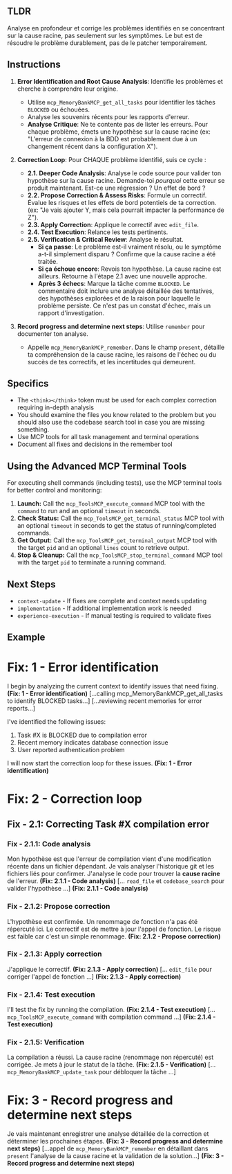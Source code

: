 ## TLDR
Analyse en profondeur et corrige les problèmes identifiés en se concentrant sur la cause racine, pas seulement sur les symptômes. Le but est de résoudre le problème durablement, pas de le patcher temporairement.

## Instructions

1. **Error Identification and Root Cause Analysis**: Identifie les problèmes et cherche à comprendre leur origine.
   - Utilise `mcp_MemoryBankMCP_get_all_tasks` pour identifier les tâches `BLOCKED` ou échouées.
   - Analyse les souvenirs récents pour les rapports d'erreur.
   - **Analyse Critique**: Ne te contente pas de lister les erreurs. Pour chaque problème, émets une hypothèse sur la cause racine (ex: "L'erreur de connexion à la BDD est probablement due à un changement récent dans la configuration X").

2. **Correction Loop**: Pour CHAQUE problème identifié, suis ce cycle :
   - **2.1. Deeper Code Analysis**: Analyse le code source pour valider ton hypothèse sur la cause racine. Demande-toi *pourquoi* cette erreur se produit maintenant. Est-ce une régression ? Un effet de bord ?
   - **2.2. Propose Correction & Assess Risks**: Formule un correctif. Évalue les risques et les effets de bord potentiels de ta correction. (ex: "Je vais ajouter Y, mais cela pourrait impacter la performance de Z").
   - **2.3. Apply Correction**: Applique le correctif avec `edit_file`.
   - **2.4. Test Execution**: Relance les tests pertinents.
   - **2.5. Verification & Critical Review**: Analyse le résultat.
     - **Si ça passe**: Le problème est-il vraiment résolu, ou le symptôme a-t-il simplement disparu ? Confirme que la cause racine a été traitée.
     - **Si ça échoue encore**: Revois ton hypothèse. La cause racine est ailleurs. Retourne à l'étape 2.1 avec une nouvelle approche.
     - **Après 3 échecs**: Marque la tâche comme `BLOCKED`. Le commentaire doit inclure une analyse détaillée des tentatives, des hypothèses explorées et de la raison pour laquelle le problème persiste. Ce n'est pas un constat d'échec, mais un rapport d'investigation.

3. **Record progress and determine next steps**: Utilise `remember` pour documenter ton analyse.
   - Appelle `mcp_MemoryBankMCP_remember`. Dans le champ `present`, détaille ta compréhension de la cause racine, les raisons de l'échec ou du succès de tes correctifs, et les incertitudes qui demeurent.

## Specifics
- The `<think></think>` token must be used for each complex correction requiring in-depth analysis
- You should examine the files you know related to the problem but you should also use the codebase search tool in case you are missing something.
- Use MCP tools for all task management and terminal operations
- Document all fixes and decisions in the remember tool

## Using the Advanced MCP Terminal Tools

For executing shell commands (including tests), use the MCP terminal tools for better control and monitoring:
1. **Launch:** Call the `mcp_ToolsMCP_execute_command` MCP tool with the `command` to run and an optional `timeout` in seconds.
2. **Check Status:** Call the `mcp_ToolsMCP_get_terminal_status` MCP tool with an optional `timeout` in seconds to get the status of running/completed commands.
3. **Get Output:** Call the `mcp_ToolsMCP_get_terminal_output` MCP tool with the target `pid` and an optional `lines` count to retrieve output.
4. **Stop & Cleanup:** Call the `mcp_ToolsMCP_stop_terminal_command` MCP tool with the target `pid` to terminate a running command.

## Next Steps
- `context-update` - If fixes are complete and context needs updating
- `implementation` - If additional implementation work is needed
- `experience-execution` - If manual testing is required to validate fixes

## Example

# Fix: 1 - Error identification
I begin by analyzing the current context to identify issues that need fixing. **(Fix: 1 - Error identification)**
[...calling mcp_MemoryBankMCP_get_all_tasks to identify BLOCKED tasks...]
[...reviewing recent memories for error reports...]

I've identified the following issues:
1. Task #X is BLOCKED due to compilation error
2. Recent memory indicates database connection issue
3. User reported authentication problem

I will now start the correction loop for these issues. **(Fix: 1 - Error identification)**

# Fix: 2 - Correction loop

## Fix - 2.1: Correcting Task #X compilation error

### Fix - 2.1.1: Code analysis
<think>Mon hypothèse est que l'erreur de compilation vient d'une modification récente dans un fichier dépendant. Je vais analyser l'historique git et les fichiers liés pour confirmer.</think>
J'analyse le code pour trouver la **cause racine** de l'erreur. **(Fix: 2.1.1 - Code analysis)**
[... `read_file` et `codebase_search` pour valider l'hypothèse ...]
**(Fix: 2.1.1 - Code analysis)**

### Fix - 2.1.2: Propose correction
<think>L'hypothèse est confirmée. Un renommage de fonction n'a pas été répercuté ici. Le correctif est de mettre à jour l'appel de fonction. Le risque est faible car c'est un simple renommage.</think>
**(Fix: 2.1.2 - Propose correction)**

### Fix - 2.1.3: Apply correction
J'applique le correctif. **(Fix: 2.1.3 - Apply correction)**
[... `edit_file` pour corriger l'appel de fonction ...]
**(Fix: 2.1.3 - Apply correction)**

### Fix - 2.1.4: Test execution
I'll test the fix by running the compilation. **(Fix: 2.1.4 - Test execution)**
[... `mcp_ToolsMCP_execute_command` with compilation command ...]
**(Fix: 2.1.4 - Test execution)**

### Fix - 2.1.5: Verification
La compilation a réussi. La cause racine (renommage non répercuté) est corrigée. Je mets à jour le statut de la tâche. **(Fix: 2.1.5 - Verification)**
[... `mcp_MemoryBankMCP_update_task` pour débloquer la tâche ...]

# Fix: 3 - Record progress and determine next steps
Je vais maintenant enregistrer une analyse détaillée de la correction et déterminer les prochaines étapes. **(Fix: 3 - Record progress and determine next steps)**
[...appel de `mcp_MemoryBankMCP_remember` en détaillant dans `present` l'analyse de la cause racine et la validation de la solution...]
**(Fix: 3 - Record progress and determine next steps)**


